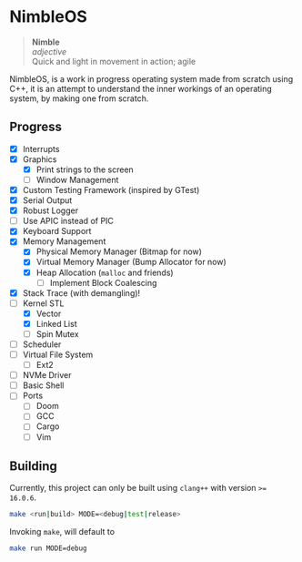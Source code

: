 
# NimbleOS

> **Nimble**\
> *adjective*\
> Quick and light in movement in action; agile

NimbleOS, is a work in progress operating system made from scratch using C++, 
it is an attempt to understand the inner workings of an operating system, by
making one from scratch.


## Progress

- [x] Interrupts
- [x] Graphics
    - [x] Print strings to the screen 
    - [ ] Window Management
- [x] Custom Testing Framework (inspired by GTest)
- [x] Serial Output
- [x] Robust Logger
- [ ] Use APIC instead of PIC
- [x] Keyboard Support
- [x] Memory Management
    - [x] Physical Memory Manager (Bitmap for now)
    - [x] Virtual Memory Manager (Bump Allocator for now)
    - [x] Heap Allocation (`malloc` and friends)
        - [ ] Implement Block Coalescing
- [x] Stack Trace (with demangling)!
- [ ] Kernel STL
    - [x] Vector
    - [x] Linked List
    - [ ] Spin Mutex
- [ ] Scheduler
- [ ] Virtual File System
    - [ ] Ext2
- [ ] NVMe Driver
- [ ] Basic Shell
- [ ] Ports
    - [ ] Doom
    - [ ] GCC
    - [ ] Cargo
    - [ ] Vim

## Building

Currently, this project can only be built using `clang++` with version `>= 16.0.6`.

```bash
make <run|build> MODE=<debug|test|release>
```

Invoking `make`, will default to 
```bash
make run MODE=debug
```
